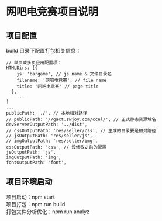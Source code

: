 # 网吧电竞赛项目说明

## 项目配置 
build 目录下配置打包相关信息：
```
// 单页或多页应用配置项：
HTMLDirs: [{
    js: 'bargame', // js name & 文件目录名
    filename: '网吧电竞赛', // file name
    title: '网吧电竞赛' // page title
  },
    ...
]
...
publicPath: './', // 本地相对路径
// publicPath: '//gact.swjoy.com/ccel/', // 正式静态资源域名
devServerOutputPath: '../dist',
// cssOutputPath: 'res/seller/css', // 生成的目录要是相对路径
// jsOutputPath: 'res/seller/js',
// imgOutputPath: 'res/seller/img',
cssOutputPath: 'css', // 没修改之前的配置
jsOutputPath: 'js',
imgOutputPath: 'img',
fontOutputPath: 'font',
```

## 项目环境启动 
项目启动：npm start  
项目打包：npm run build  
打包文件分析优化：npm run analyz





